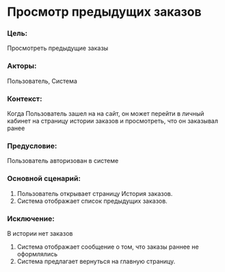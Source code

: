 # **Просмотр предыдущих заказов**
### **Цель:** 
Просмотреть предыдущие заказы
### **Акторы:** 
Пользователь, Система
### **Контекст:** 
Когда Пользователь зашел на на сайт, он может перейти в личный кабинет на страницу истории заказов и просмотреть, что он заказывал ранее 
### **Предусловие:** 
Пользователь авторизован в системе
### **Основной сценарий:**
1.	Пользователь открывает страницу История заказов.
2.	Система отображает список предыдущих заказов.
### **Исключение:** 
В истории нет заказов
1.	Система отображает сообщение о том, что заказы раннее не оформлялись
2.	Система предлагает вернуться на главную страницу.